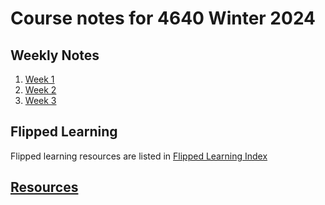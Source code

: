 # Course notes for 4640 Winter 2024

## Weekly Notes

1. [Week 1](notes/w01.md)
1. [Week 2](notes/w02.md)
1. [Week 3](notes/w03.md)

## Flipped Learning

Flipped learning resources are listed in [Flipped Learning Index](notes/flipped_learning.md)

## [Resources](notes/resources.md)

